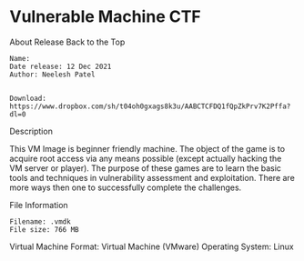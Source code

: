 # Vulnerable Machine CTF



About Release
Back to the Top

    Name: 
    Date release: 12 Dec 2021
    Author: Neelesh Patel

  
    Download: https://www.dropbox.com/sh/t04oh0gxags8k3u/AABCTCFDQ1fQpZkPrv7K2Pffa?dl=0
    
Description

This VM Image is beginner friendly machine. The object of the game is to acquire root access via any means possible (except actually hacking the VM server or player). The purpose of these games are to learn the basic tools and techniques in vulnerability assessment and exploitation. There are more ways then one to successfully complete the challenges.

File Information


    Filename: .vmdk
    File size: 766 MB
    
Virtual Machine
    Format: Virtual Machine (VMware)
    Operating System: Linux

